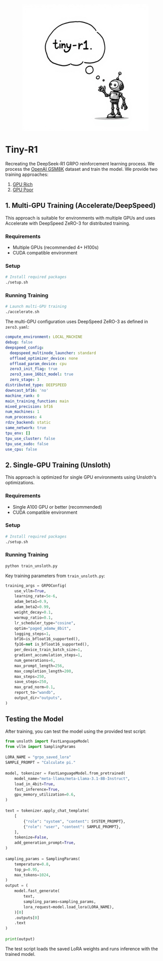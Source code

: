 <p align="center">
  <img src=".github/logo.jpeg" alt="Tiny-R1 Logo" width="400px">
</p>

# Tiny-R1

Recreating the DeepSeek-R1 GRPO reinforcement learning process. We process the [OpenAI GSM8K](https://huggingface.co/datasets/openai/gsm8k) dataset and train the model. We provide two training approaches:

1. [GPU Rich](#1-multi-gpu-training-acceleratedeepspeed)
2. [GPU Poor](#2-single-gpu-training-unsloth)

## 1. Multi-GPU Training (Accelerate/DeepSpeed)

This approach is suitable for environments with multiple GPUs and uses Accelerate with DeepSpeed ZeRO-3 for distributed training.

### Requirements

- Multiple GPUs (recommended 4+ H100s)
- CUDA compatible environment

### Setup

```bash
# Install required packages
./setup.sh
```

### Running Training

```bash
# Launch multi-GPU training
./accelerate.sh
```

The multi-GPU configuration uses DeepSpeed ZeRO-3 as defined in `zero3.yaml`:

```zero3.yaml
compute_environment: LOCAL_MACHINE
debug: false
deepspeed_config:
  deepspeed_multinode_launcher: standard
  offload_optimizer_device: none
  offload_param_device: cpu
  zero3_init_flag: true
  zero3_save_16bit_model: true
  zero_stage: 3
distributed_type: DEEPSPEED
downcast_bf16: 'no'
machine_rank: 0
main_training_function: main
mixed_precision: bf16
num_machines: 1
num_processes: 4
rdzv_backend: static
same_network: true
tpu_env: []
tpu_use_cluster: false
tpu_use_sudo: false
use_cpu: false
```

## 2. Single-GPU Training (Unsloth)

This approach is optimized for single GPU environments using Unsloth's optimizations.

### Requirements

- Single A100 GPU or better (recommended)
- CUDA compatible environment

### Setup
```bash
# Install required packages
./setup.sh
```

### Running Training
```bash
python train_unsloth.py
```

Key training parameters from `train_unsloth.py`:

```python
training_args = GRPOConfig(
    use_vllm=True,
    learning_rate=5e-6,
    adam_beta1=0.9,
    adam_beta2=0.99,
    weight_decay=0.1,
    warmup_ratio=0.1,
    lr_scheduler_type="cosine",
    optim="paged_adamw_8bit",
    logging_steps=1,
    bf16=is_bfloat16_supported(),
    fp16=not is_bfloat16_supported(),
    per_device_train_batch_size=1,
    gradient_accumulation_steps=1,
    num_generations=6,
    max_prompt_length=256,
    max_completion_length=200,
    max_steps=250,
    save_steps=250,
    max_grad_norm=0.1,
    report_to="wandb",
    output_dir="outputs",
)
```

## Testing the Model

After training, you can test the model using the provided test script:

```python
from unsloth import FastLanguageModel
from vllm import SamplingParams

LORA_NAME = "grpo_saved_lora"
SAMPLE_PROMPT = "Calculate pi."

model, tokenizer = FastLanguageModel.from_pretrained(
    model_name="meta-llama/meta-Llama-3.1-8B-Instruct",
    load_in_4bit=True,
    fast_inference=True,
    gpu_memory_utilization=0.6,
)

text = tokenizer.apply_chat_template(
    [
        {"role": "system", "content": SYSTEM_PROMPT},
        {"role": "user", "content": SAMPLE_PROMPT},
    ],
    tokenize=False,
    add_generation_prompt=True,
)

sampling_params = SamplingParams(
    temperature=0.8,
    top_p=0.95,
    max_tokens=1024,
)
output = (
    model.fast_generate(
        text,
        sampling_params=sampling_params,
        lora_request=model.load_lora(LORA_NAME),
    )[0]
    .outputs[0]
    .text
)

print(output)
```


The test script loads the saved LoRA weights and runs inference with the trained model.
